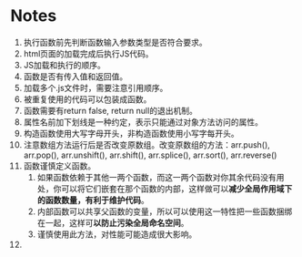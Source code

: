 # Notes

1. 执行函数前先判断函数输入参数类型是否符合要求。
2. html页面的加载完成后执行JS代码。
3. JS加载和执行的顺序。
4. 函数是否有传入值和返回值。
5. 加载多个.js文件时，需要注意引用顺序。
6. 被重复使用的代码可以包装成函数。
7. 函数需要有return false, return null的退出机制。
8. 属性名前加下划线是一种约定，表示只能通过对象方法访问的属性。
9. 构造函数使用大写字母开头，非构造函数使用小写字每开头。
10. 注意数组方法运行后是否改变原数组。改变原数组的方法：arr.push(), arr.pop(), arr.unshift(), arr.shift(), arr.splice(), arr.sort(), arr.reverse()
11. 函数谨慎定义函数。
    1. 如果函数依赖于其他一两个函数，而这一两个函数对你其余代码没有用处，你可以将它们嵌套在那个函数的内部，这样做可以**减少全局作用域下的函数数量，有利于维护代码**。
    2. 内部函数可以共享父函数的变量，所以可以使用这一特性把一些函数捆绑在一起，这样可**以防止污染全局命名空间**。
    3. 谨慎使用此方法，对性能可能造成很大影响。
12. 
